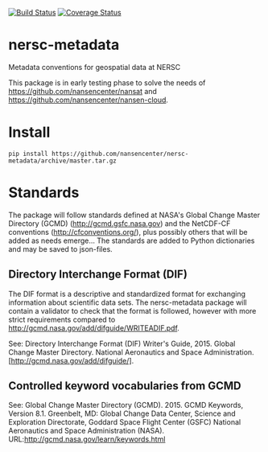 [![Build Status](https://travis-ci.org/nansencenter/nansat.svg?branch=master)](https://travis-ci.org/nansencenter/nansat)
[![Coverage Status](https://coveralls.io/repos/github/nansencenter/nersc-metadata/badge.svg?branch=master)](https://coveralls.io/github/nansencenter/nersc-metadata?branch=master)

# nersc-metadata
Metadata conventions for geospatial data at NERSC

This package is in early testing phase to solve the needs of https://github.com/nansencenter/nansat and https://github.com/nansencenter/nansen-cloud.

# Install
```
pip install https://github.com/nansencenter/nersc-metadata/archive/master.tar.gz
```

# Standards

The package will follow standards defined at NASA's Global Change Master Directory (GCMD) (http://gcmd.gsfc.nasa.gov) and the NetCDF-CF conventions (http://cfconventions.org/), plus possibly others that will be added as needs emerge... The standards are added to Python dictionaries and may be saved to json-files.

## Directory Interchange Format (DIF) 

The DIF format is a descriptive and standardized format for exchanging information about scientific data sets. The nersc-metadata package will contain a validator to check that the format is followed, however with more strict requirements compared to http://gcmd.nasa.gov/add/difguide/WRITEADIF.pdf.

See: Directory Interchange Format (DIF) Writer's Guide, 2015. Global Change Master Directory. National Aeronautics and Space Administration. [http://gcmd.nasa.gov/add/difguide/]. 

## Controlled keyword vocabularies from GCMD

See: Global Change Master Directory (GCMD). 2015. GCMD Keywords, Version 8.1. Greenbelt, MD: Global Change Data Center, Science and Exploration Directorate, Goddard Space Flight Center (GSFC) National Aeronautics and Space Administration (NASA). URL:http://gcmd.nasa.gov/learn/keywords.html

